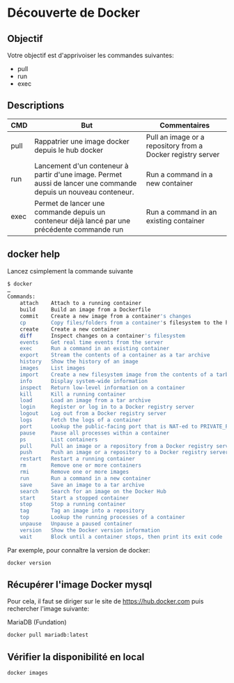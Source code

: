 # Découverte de Docker

## Objectif
Votre objectif est d'apprivoiser les commandes suivantes:

* pull
* run
* exec


## Descriptions
| CMD     | But                                                                                                             | Commentaires |
|---------|-----------------------------------------------------------------------------------------------------------------|----------------------------------------|
| pull    | Rappatrier une image docker depuis le hub docker                                                                | Pull an image or a repository from a Docker registry server             |
| run     | Lancement d'un conteneur à partir d'une image. Permet aussi de lancer une commande depuis un nouveau conteneur. |       Run a command in a new container       |
| exec    | Permet de lancer une commande depuis un conteneur déjà lancé par une précédente commande run                    |    Run a command in an existing container          |

## docker help

Lancez csimplement la commande suivante

```bash
$ docker
…
Commands:
    attach    Attach to a running container
    build     Build an image from a Dockerfile
    commit    Create a new image from a container's changes
    cp        Copy files/folders from a container's filesystem to the host path
    create    Create a new container
    diff      Inspect changes on a container's filesystem
    events    Get real time events from the server
    exec      Run a command in an existing container
    export    Stream the contents of a container as a tar archive
    history   Show the history of an image
    images    List images
    import    Create a new filesystem image from the contents of a tarball
    info      Display system-wide information
    inspect   Return low-level information on a container
    kill      Kill a running container
    load      Load an image from a tar archive
    login     Register or log in to a Docker registry server
    logout    Log out from a Docker registry server
    logs      Fetch the logs of a container
    port      Lookup the public-facing port that is NAT-ed to PRIVATE_PORT
    pause     Pause all processes within a container
    ps        List containers
    pull      Pull an image or a repository from a Docker registry server
    push      Push an image or a repository to a Docker registry server
    restart   Restart a running container
    rm        Remove one or more containers
    rmi       Remove one or more images
    run       Run a command in a new container
    save      Save an image to a tar archive
    search    Search for an image on the Docker Hub
    start     Start a stopped container
    stop      Stop a running container
    tag       Tag an image into a repository
    top       Lookup the running processes of a container
    unpause   Unpause a paused container
    version   Show the Docker version information
    wait      Block until a container stops, then print its exit code
```

Par exemple, pour connaître la version de docker:
```bash
docker version
```

## Récupérer l'image Docker mysql
Pour cela, il faut se diriger sur le site de https://hub.docker.com puis rechercher l'image suivante:

MariaDB (Fundation)



```bash
docker pull mariadb:latest
```

## Vérifier la disponibilité en local

```bash
docker images
```